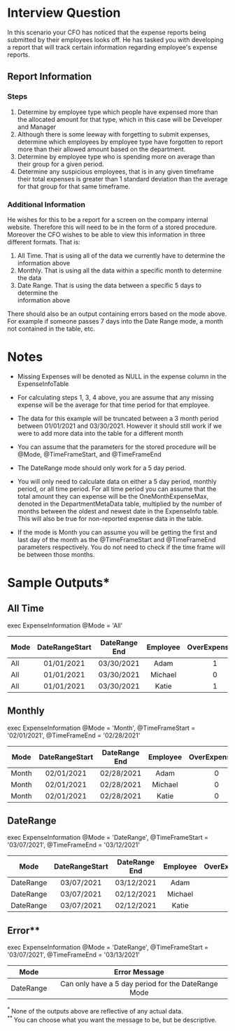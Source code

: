 # Interview Question 

In this scenario your CFO has noticed that the expense reports being submitted by their employees looks off. He has tasked you with developing a report that will track certain information regarding  employee's expense reports. 

## Report Information 

### Steps

1. Determine by employee type which people have expensed more than the allocated amount for that type, which in this case will be Developer and Manager
2. Although there is some leeway with forgetting to submit expenses, determine which employees by employee type have forgotten to report more than their allowed amount based on the department.  
3. Determine by employee type who is spending more on average than their group for a given period.
4. Determine any suspicious employees, that is in any given timeframe their total expenses is greater than 1 standard deviation than the average for that group for that same timeframe.

### Additional Information
He wishes for this to be a report for a screen on the company internal website. Therefore this will need  to be in the form of a stored procedure. Moreover the CFO wishes to be able to view this information  in three different formats. That is: 

1. All Time. That is using all of the data we currently have to determine the information above 
2. Monthly. That is using all the data within a specific month to determine the data 
3. Date Range. That is using the data between a specific 5 days to determine the </br> information above

There should also be an output containing errors based on the mode above. For example if 
 someone passes 7 days into the Date Range mode, a month not contained in the table, etc. 

# Notes 
- Missing Expenses will be denoted as NULL in the expense column in the ExpenseInfoTable

- For calculating steps 1, 3, 4 above, you are assume that any missing expense will be the average  for that time period for that employee. 

- The data for this example will be truncated between a 3 month period between 01/01/2021 and 03/30/2021. However it should still work if we were to add more data into the table for a different month 

- You can assume that the parameters for the stored procedure will be @Mode,  @TimeFrameStart, and @TimeFrameEnd 

- The DateRange mode should only work for a 5 day period.

- You will only need to calculate data on either a 5 day period, monthly period, or all time period. For all time period you can assume that the total amount they can expense will be the OneMonthExpenseMax, denoted in the DepartmentMetaData table,  multiplied by the number of months between the oldest and newest date in the ExpenseInfo table. This will also be true for non-reported expense data in the table.

- If the mode is Month you can assume you will be getting the first and last day of the  month as the @TimeFrameStart and @TimeFrameEnd parameters respectively. You do not need to check if the time frame will be between those months. 

# Sample Outputs*

## All Time 

exec ExpenseInformation @Mode = 'All'

| Mode          | DateRangeStart | DateRange End  | Employee | OverExpenseYN | OverNonReportYN | HigherThanAverageYN | SuspeciousYN |
| ------------- |:-------------: | :-----------:  |:--------:|:-------------:|:-------------:  | :-------------:     |:------------:|    
| All           | 01/01/2021     | 03/30/2021     | Adam     |      1        |      0          |       0             |    1         |
| All           | 01/01/2021     | 03/30/2021     | Michael  |      0        |      0          |       0             |    0         |
| All           | 01/01/2021     | 03/30/2021     | Katie    |      1        |      0          |       1             |    0         |

## Monthly  

exec ExpenseInformation @Mode = 'Month', @TimeFrameStart = '02/01/2021', @TimeFrameEnd = '02/28/2021'

| Mode          | DateRangeStart | DateRange End    | Employee | OverExpenseYN | OverNonReportYN | HigherThanAverageYN | SuspeciousYN |
| ------------- |:-------------: | :-----------:    |:--------:|:-------------:|:-------------:  | :-------------:     |:------------:|    
| Month           | 02/01/2021     | 02/28/2021     | Adam     |      0        |      1          |       0             |    0         |
| Month           | 02/01/2021     | 02/28/2021     | Michael  |      0        |      0          |       1             |    1         |
| Month           | 02/01/2021     | 02/28/2021     | Katie    |      0        |      1          |       1             |    1         |

## DateRange  

exec ExpenseInformation @Mode = 'DateRange', @TimeFrameStart = '03/07/2021', @TimeFrameEnd = '03/12/2021'

| Mode          | DateRangeStart | DateRange End   | Employee | OverExpenseYN | OverNonReportYN | HigherThanAverageYN | SuspeciousYN |
| ------------- |:-------------: | :-----------:   |:--------:|:-------------:|:-------------:  | :-------------:     |:------------:|    
| DateRange     | 03/07/2021     | 03/12/2021      | Adam     |      0        |      1          |       0             |    0         |
| DateRange     | 03/07/2021     | 02/12/2021      | Michael  |      1        |      0          |       1             |    0         |
| DateRange     | 03/07/2021     | 02/12/2021      | Katie    |      0        |      1          |       0             |    0         |

## Error**

exec ExpenseInformation @Mode = 'DateRange', @TimeFrameStart = '03/07/2021', @TimeFrameEnd = '03/13/2021'

| Mode          | Error Message                                           | 
| ------------- |:-------------:                                          |     
| DateRange     | Can only have a 5 day period for the DateRange Mode     | 

<sup> * </sup> None of the outputs above are reflective of any actual data. 
</br>
<sup> ** </sup> You can choose what you want the message to be, but be descriptive.